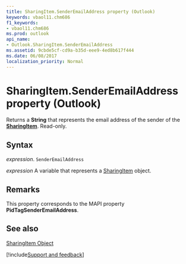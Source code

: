 ```yaml
---
title: SharingItem.SenderEmailAddress property (Outlook)
keywords: vbaol11.chm686
f1_keywords:
- vbaol11.chm686
ms.prod: outlook
api_name:
- Outlook.SharingItem.SenderEmailAddress
ms.assetid: 9cbde5cf-cd9a-b35d-eee9-4ed8b617f444
ms.date: 06/08/2017
localization_priority: Normal
---
```



# SharingItem.SenderEmailAddress property (Outlook)

Returns a  **String** that represents the email address of the sender of the **[SharingItem](Outlook.SharingItem.md)**. Read-only.


## Syntax

_expression_. `SenderEmailAddress`

_expression_ A variable that represents a [SharingItem](Outlook.SharingItem.md) object.


## Remarks

This property corresponds to the MAPI property  **PidTagSenderEmailAddress**.


## See also


[SharingItem Object](Outlook.SharingItem.md)

[!include[Support and feedback](~/includes/feedback-boilerplate.md)]